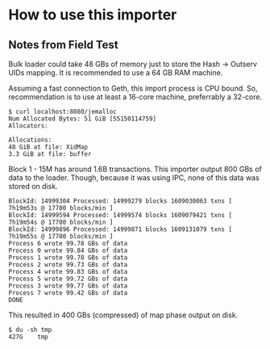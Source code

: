 # How to use this importer

## Notes from Field Test


Bulk loader could take 48 GBs of memory just to store the Hash -> Outserv UIDs
mapping. It is recommended to use a 64 GB RAM machine.

Assuming a fast connection to Geth, this import process is CPU bound. So,
recommendation is to use at least a 16-core machine, preferrably a 32-core.

```
$ curl localhost:8080/jemalloc
Num Allocated Bytes: 51 GiB [55150114759]
Allocators:

Allocations:
48 GiB at file: XidMap
3.3 GiB at file: buffer
```

Block 1 - 15M has around 1.6B transactions. This importer output 800 GBs of data
to the loader. Though, because it was using IPC, none of this data was stored on
disk.

```
BlockId: 14999304 Processed: 14999279 blocks 1609030063 txns [ 7h19m53s @ 17700 blocks/min ]
BlockId: 14999594 Processed: 14999574 blocks 1609079421 txns [ 7h19m54s @ 17700 blocks/min ]
BlockId: 14999896 Processed: 14999871 blocks 1609131079 txns [ 7h19m55s @ 17700 blocks/min ]
Process 6 wrote 99.78 GBs of data
Process 0 wrote 99.84 GBs of data
Process 1 wrote 99.78 GBs of data
Process 2 wrote 99.73 GBs of data
Process 4 wrote 99.83 GBs of data
Process 5 wrote 99.72 GBs of data
Process 3 wrote 99.77 GBs of data
Process 7 wrote 99.42 GBs of data
DONE
```

This resulted in 400 GBs (compressed) of map phase output on disk.

```
$ du -sh tmp
427G	tmp
```
